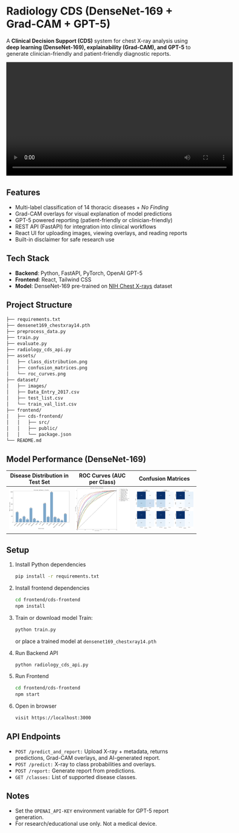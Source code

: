 # Radiology CDS (DenseNet-169 + Grad-CAM + GPT-5)
A **Clinical Decision Support (CDS)** system for chest X-ray analysis using 
**deep learning (DenseNet-169), explainability (Grad-CAM), and GPT-5** to generate clinician-friendly and patient-friendly diagnostic reports.

<video src="https://github.com/mazshuky/Radiology-Report-Generator/blob/main/demo.mp4" width="600" controls>
</video>

## Features 
- Multi-label classification of 14 thoracic diseases + _No Finding_
- Grad-CAM overlays for visual explanation of model predictions
- GPT-5 powered reporting (patient-friendly or clinician-friendly)
- REST API (FastAPI) for integration into clinical workflows
- React UI for uploading images, viewing overlays, and reading reports 
- Built-in disclaimer for safe research use

## Tech Stack
- **Backend**: Python, FastAPI, PyTorch, OpenAI GPT-5
- **Frontend**: React, Tailwind CSS
- **Model**: DenseNet-169 pre-trained on [NIH Chest X-rays](https://www.kaggle.com/datasets/nih-chest-xrays/data) dataset 

## Project Structure
```              
├── requirements.txt              
├── densenet169_chestxray14.pth  
├── preprocess_data.py
├── train.py
├── evaluate.py   
├── radiology_cds_api.py        
├── assets/
│   ├── class_distribution.png
│   ├── confusion_matrices.png
│   └── roc_curves.png
├── dataset/
│   ├── images/
│   ├── Data_Entry_2017.csv
│   ├── test_list.csv
│   └── train_val_list.csv
├── frontend/                    
│   ├── cds-frontend/            
│   │   ├── src/                 
│   │   ├── public/               
│   │   └── package.json          
└── README.md                      
```

## Model Performance (DenseNet-169)
| Disease Distribution in Test Set                       | ROC Curves (AUC per Class)                                                     | Confusion Matrices                                                                       |
|--------------------------------------------------------|--------------------------------------------------------------------------------|------------------------------------------------------------------------------------------|
| <img src="assets/class_distribution.png" width="250"/> | <img src="assets/roc_curves.png" width="250"/> | <img src="assets/confusion_matrices.png" width="250"/> |

## Setup 
1. Install Python dependencies
   ```bash
   pip install -r requirements.txt
   ```
2. Install frontend dependencies
   ```bash
   cd frontend/cds-frontend
   npm install
   ```
3. Train or download model 
   Train:
      ```bash
      python train.py
     ```
   or place a trained model at `densenet169_chestxray14.pth`
 
4. Run Backend API
   ```bash
   python radiology_cds_api.py
   ```
5. Run Frontend
   ```bash
   cd frontend/cds-frontend
   npm start
   ```
6. Open in browser
   ```bash
   visit https://localhost:3000
   ```

## API Endpoints
- `POST /predict_and_report:` Upload X-ray + metadata, returns predictions, Grad-CAM overlays, and AI-generated report.
- `POST /predict:` X-ray to class probabilities and overlays.
- `POST /report:` Generate report from predictions.
- `GET /classes:` List of supported disease classes.

## Notes
- Set the `OPENAI_API-KEY` environment variable for GPT-5 report generation.
- For research/educational use only. Not a medical device. 